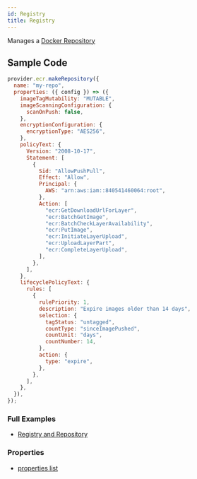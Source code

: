 ```yaml
---
id: Registry
title: Registry
---
```


Manages a [Docker Repository](https://console.aws.amazon.com/ecr/home)

## Sample Code

```js
provider.ecr.makeRepository({
  name: "my-repo",
  properties: ({ config }) => ({
    imageTagMutability: "MUTABLE",
    imageScanningConfiguration: {
      scanOnPush: false,
    },
    encryptionConfiguration: {
      encryptionType: "AES256",
    },
    policyText: {
      Version: "2008-10-17",
      Statement: [
        {
          Sid: "AllowPushPull",
          Effect: "Allow",
          Principal: {
            AWS: "arn:aws:iam::840541460064:root",
          },
          Action: [
            "ecr:GetDownloadUrlForLayer",
            "ecr:BatchGetImage",
            "ecr:BatchCheckLayerAvailability",
            "ecr:PutImage",
            "ecr:InitiateLayerUpload",
            "ecr:UploadLayerPart",
            "ecr:CompleteLayerUpload",
          ],
        },
      ],
    },
    lifecyclePolicyText: {
      rules: [
        {
          rulePriority: 1,
          description: "Expire images older than 14 days",
          selection: {
            tagStatus: "untagged",
            countType: "sinceImagePushed",
            countUnit: "days",
            countNumber: 14,
          },
          action: {
            type: "expire",
          },
        },
      ],
    },
  }),
});
```

### Full Examples

- [Registry and Repository](https://github.com/grucloud/grucloud/tree/main/examples/aws/ecr/repository)

### Properties

- [properties list](https://docs.aws.amazon.com/AWSJavaScriptSDK/latest/AWS/ECR.html#createRepository-property)
